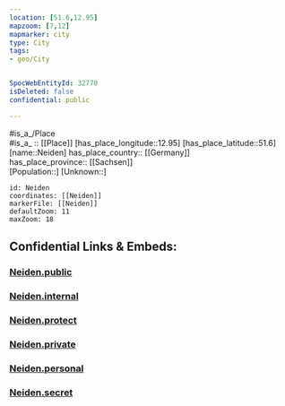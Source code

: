 ```yaml
---
location: [51.6,12.95] 
mapzoom: [7,12] 
mapmarker: city 
type: City
tags:
- geo/City


SpocWebEntityId: 32770
isDeleted: false
confidential: public

---
```

#is_a_/Place  
#is_a_ :: [[Place]] 
[has_place_longitude::12.95] 
[has_place_latitude::51.6] 
[name::Neiden] 
has_place_country:: [[Germany]]  
has_place_province:: [[Sachsen]]  
[Population::] 
[Unknown::] 


```leaflet
id: Neiden
coordinates: [[Neiden]] 
markerFile: [[Neiden]] 
defaultZoom: 11 
maxZoom: 18
```


## Confidential Links & Embeds: 

### [Neiden.public](/_public/\Earth\Continent\Europe\Europe~Central\Germany\Germany~East\Sachsen\counties~Sachsen\Nordsachsen\cities~Nordsachsen\Dommitzsch\CityNeiden.public.md) 

### [Neiden.internal](/_internal/\Earth\Continent\Europe\Europe~Central\Germany\Germany~East\Sachsen\counties~Sachsen\Nordsachsen\cities~Nordsachsen\Dommitzsch\CityNeiden.internal.md) 

### [Neiden.protect](/_protect/\Earth\Continent\Europe\Europe~Central\Germany\Germany~East\Sachsen\counties~Sachsen\Nordsachsen\cities~Nordsachsen\Dommitzsch\CityNeiden.protect.md) 

### [Neiden.private](/_private/\Earth\Continent\Europe\Europe~Central\Germany\Germany~East\Sachsen\counties~Sachsen\Nordsachsen\cities~Nordsachsen\Dommitzsch\CityNeiden.private.md) 

### [Neiden.personal](/_personal/\Earth\Continent\Europe\Europe~Central\Germany\Germany~East\Sachsen\counties~Sachsen\Nordsachsen\cities~Nordsachsen\Dommitzsch\CityNeiden.personal.md) 

### [Neiden.secret](/_secret/\Earth\Continent\Europe\Europe~Central\Germany\Germany~East\Sachsen\counties~Sachsen\Nordsachsen\cities~Nordsachsen\Dommitzsch\CityNeiden.secret.md)


